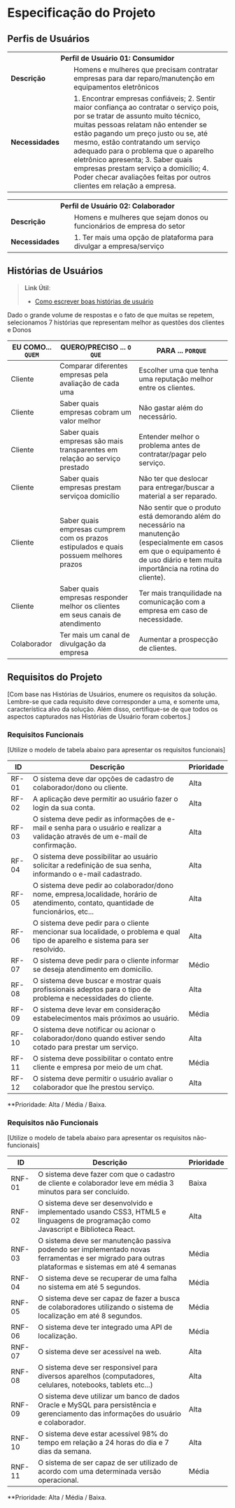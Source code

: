 # Especificação do Projeto

## Perfis de Usuários

<table>
<tbody>
<tr align=center>
<th colspan="2">Perfil de Usuário 01: Consumidor </th>
</tr>
<tr>
<td width="150px"><b>Descrição</b></td>
<td width="600px">Homens e mulheres que precisam contratar empresas para dar 
reparo/manutenção em equipamentos eletrônicos</td>
</tr>
<tr>
<td><b>Necessidades</b></td>
<td>1. Encontrar empresas confiáveis;
2. Sentir maior confiança ao contratar o serviço pois, por se tratar de 
assunto muito técnico, muitas pessoas relatam não entender se 
estão pagando um preço justo ou se, até mesmo, estão 
contratando um serviço adequado para o problema que o aparelho 
eletrônico apresenta;
3. Saber quais empresas prestam serviço a domicílio;
4. Poder checar avaliações feitas por outros clientes em relação a 
empresa.</td>
</tr>
</tbody>
  
</table>
<table>
<tbody>
<tr align=center>
<th colspan="2">Perfil de Usuário 02: Colaborador</th>
</tr>
<tr>
<td width="150px"><b>Descrição</b></td>
<td width="600px">Homens e mulheres que sejam donos ou funcionários de empresa do setor</td>
</tr>
<tr>
<td><b>Necessidades</b></td>
<td>1. Ter mais uma opção de plataforma para divulgar a 
empresa/serviço</td>
</tr>
</tbody>
</table>



## Histórias de Usuários


> **Link Útil**:
> - [Como escrever boas histórias de usuário](https://medium.com/vertice/como-escrever-boas-users-stories-hist%C3%B3rias-de-usu%C3%A1rios-b29c75043fac)

Dado o grande volume de respostas e o fato de que muitas se repetem, selecionamos 7
histórias que representam melhor as questões dos clientes e Donos

|EU COMO... `QUEM`   | QUERO/PRECISO ... `O QUE` |PARA ... `PORQUE`|
|--------------------|------------------------------------|------------------------------------------------------------------------------------------------------------------------------------------|
| Cliente| Comparar diferentes empresas pela avaliação de cada uma   |Escolher uma que tenha uma reputação melhor entre os clientes.|
| Cliente |Saber quais empresas cobram um valor melhor|Não gastar além do necessário.|
| Cliente |Saber quais empresas são mais transparentes em relação ao serviço prestado|Entender melhor o problema antes de contratar/pagar pelo serviço.|
| Cliente |Saber quais empresas prestam serviçoa domicílio|Não ter que deslocar para entregar/buscar a material a ser reparado.|
| Cliente |Saber quais empresas cumprem com os prazos estipulados e quais possuem melhores prazos|Não sentir que o produto está demorando além do necessário na manutenção (especialmente em casos em que o equipamento é de uso diário e tem muita importância na rotina do cliente).|
| Cliente |Saber quais empresas responder melhor os clientes em seus canais de atendimento|Ter mais tranquilidade na comunicação com a empresa em caso de necessidade.|
| Colaborador |Ter mais um canal de divulgação da empresa|Aumentar a prospecção de clientes.|

## Requisitos do Projeto

[Com base nas Histórias de Usuários, enumere os requisitos da solução. Lembre-se que cada requisito deve corresponder a uma, e somente uma, característica alvo da solução. Além disso, certifique-se de que todos os aspectos capturados nas Histórias de Usuário foram cobertos.]

### Requisitos Funcionais

[Utilize o modelo de tabela abaixo para apresentar os requisitos funcionais]

|ID    | Descrição                | Prioridade |
|-------|---------------------------------|----|
| RF-01 |O sistema deve dar opções de cadastro de colaborador/dono ou cliente.|Alta| 
|RF-02| A aplicação deve permitir ao usuário fazer o login da sua conta.   | Alta | 
|RF-03 |O sistema deve pedir as informações de e-mail e senha para o usuário e realizar a validação através de um e-mail de confirmação.|Alta| 
|RF-04 |O sistema deve possibilitar ao usuário solicitar a redefinição de sua senha, informando o e-mail cadastrado.|Alta| 
|RF-05 |O sistema deve pedir ao colaborador/dono nome, empresa,localidade, horário de atendimento, contato, quantidade de funcionários, etc...|Alta| 
|RF-06 |O sistema deve pedir para o cliente mencionar sua localidade, o problema e qual tipo de aparelho e sistema para ser resolvido.|Alta| 
|RF-07 | O sistema deve pedir para o cliente informar se deseja atendimento em domicílio.|Médio| 
|RF-08 |O sistema deve buscar e mostrar quais profissionais adeptos para o tipo de problema e necessidades do cliente.|Alta| 
|RF-09 |O sistema deve levar em consideração estabelecimentos mais próximos ao usuário.|Média| 
|RF-10 |O sistema deve notificar ou acionar o colaborador/dono quando estiver sendo cotado para prestar um serviço.|Alta|
|RF-11 | O sistema deve possibilitar o contato entre cliente e empresa por meio de um chat.|Média|
|RF-12 |O sistema deve permitir o usuário avaliar o colaborador que lhe prestou serviço.|Alta|
 
**Prioridade: Alta / Média / Baixa. 

### Requisitos não Funcionais

[Utilize o modelo de tabela abaixo para apresentar os requisitos não-funcionais]

|ID      | Descrição               |Prioridade |
|--------|-------------------------|----|
| RNF-01 |O sistema deve fazer com que o cadastro de cliente e colaborador leve em média 3 minutos para ser concluído.|Baixa| 
| RNF-02 |O sistema deve ser desenvolvido e implementado usando CSS3, HTML5 e linguagens de programação como Javascript e Biblioteca React.|Alta| 
| RNF-03 |O sistema deve ser manutenção passiva podendo ser implementado novas ferramentas e ser migrado para outras plataformas e sistemas em até 4 semanas|Média| 
| RNF-04 |O sistema deve se recuperar de uma falha no sistema em até 5 segundos.|Média| 
| RNF-05 |O sistema deve ser capaz de fazer a busca de colaboradores utilizando o sistema de localização em até 8 segundos.|Média| 
| RNF-06 |O sistema deve ter integrado uma API de localização.|Média| 
| RNF-07 |O sistema deve ser acessível na web.|Alta  | 
| RNF-08 |O sistema deve ser responsivel para diversos aparelhos (computadores, celulares, notebooks, tablets etc...)|Alta| 
| RNF-09 |O sistema deve utilizar um banco de dados Oracle e MySQL para persistência e gerenciamento das informações do usuário e colaborador.|Alta| 
| RNF-10 |O sistema deve estar acessível 98% do tempo em relação a 24 horas do dia e 7 dias da semana.|Alta| 
| RNF-11 |O sistema de ser capaz de ser utilizado de acordo com uma determinada versão operacional.|Média| 

**Prioridade: Alta / Média / Baixa. 

